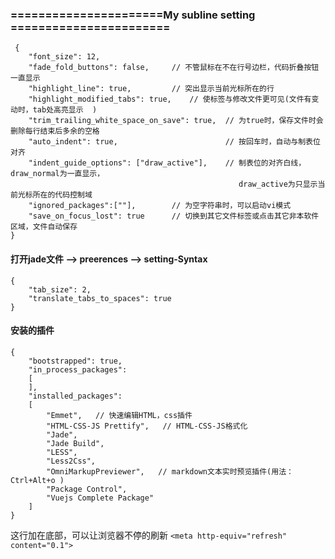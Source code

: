 ### ======================My subline setting =======================

     {
        "font_size": 12,
        "fade_fold_buttons": false,     // 不管鼠标在不在行号边栏，代码折叠按钮一直显示
        "highlight_line": true,         // 突出显示当前光标所在的行
        "highlight_modified_tabs": true,    // 使标签与修改文件更可见(文件有变动时，tab处高亮显示  )
        "trim_trailing_white_space_on_save": true,  // 为true时，保存文件时会删除每行结束后多余的空格
        "auto_indent": true,                        // 按回车时，自动与制表位对齐
        "indent_guide_options": ["draw_active"],    // 制表位的对齐白线，draw_normal为一直显示，
                                                       draw_active为只显示当前光标所在的代码控制域
        "ignored_packages":[""],        // 为空字符串时，可以启动vi模式
        "save_on_focus_lost": true      // 切换到其它文件标签或点击其它非本软件区域，文件自动保存
    }

#### 打开jade文件 --> preerences --> setting-Syntax

    {
    	"tab_size": 2,
    	"translate_tabs_to_spaces": true
    }
#### 安装的插件

	{
		"bootstrapped": true,
		"in_process_packages":
		[
		],
		"installed_packages":
		[
			"Emmet",   // 快速编辑HTML，css插件
			"HTML-CSS-JS Prettify",   // HTML-CSS-JS格式化 
			"Jade",
			"Jade Build",
			"LESS",
			"Less2Css",
			"OmniMarkupPreviewer",   // markdown文本实时预览插件(用法：Ctrl+Alt+o )
			"Package Control",
			"Vuejs Complete Package"
		]
	}


这行加在底部，可以让浏览器不停的刷新
`<meta http-equiv="refresh" content="0.1">`
